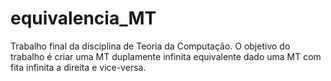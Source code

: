 # equivalencia_MT
Trabalho final da disciplina de Teoria da Computação. O objetivo do trabalho é criar uma MT duplamente infinita equivalente dado uma MT com fita infinita a direita e vice-versa.
